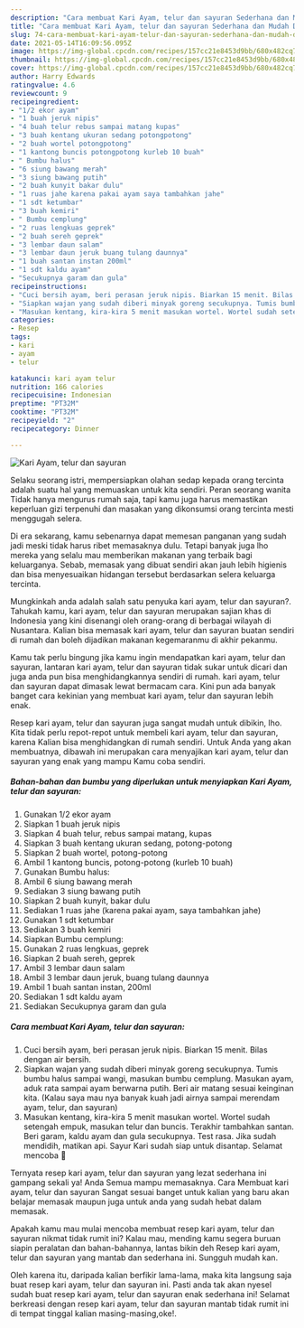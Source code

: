 ```yaml
---
description: "Cara membuat Kari Ayam, telur dan sayuran Sederhana dan Mudah Dibuat"
title: "Cara membuat Kari Ayam, telur dan sayuran Sederhana dan Mudah Dibuat"
slug: 74-cara-membuat-kari-ayam-telur-dan-sayuran-sederhana-dan-mudah-dibuat
date: 2021-05-14T16:09:56.095Z
image: https://img-global.cpcdn.com/recipes/157cc21e8453d9bb/680x482cq70/kari-ayam-telur-dan-sayuran-foto-resep-utama.jpg
thumbnail: https://img-global.cpcdn.com/recipes/157cc21e8453d9bb/680x482cq70/kari-ayam-telur-dan-sayuran-foto-resep-utama.jpg
cover: https://img-global.cpcdn.com/recipes/157cc21e8453d9bb/680x482cq70/kari-ayam-telur-dan-sayuran-foto-resep-utama.jpg
author: Harry Edwards
ratingvalue: 4.6
reviewcount: 9
recipeingredient:
- "1/2 ekor ayam"
- "1 buah jeruk nipis"
- "4 buah telur rebus sampai matang kupas"
- "3 buah kentang ukuran sedang potongpotong"
- "2 buah wortel potongpotong"
- "1 kantong buncis potongpotong kurleb 10 buah"
- " Bumbu halus"
- "6 siung bawang merah"
- "3 siung bawang putih"
- "2 buah kunyit bakar dulu"
- "1 ruas jahe karena pakai ayam saya tambahkan jahe"
- "1 sdt ketumbar"
- "3 buah kemiri"
- " Bumbu cemplung"
- "2 ruas lengkuas geprek"
- "2 buah sereh geprek"
- "3 lembar daun salam"
- "3 lembar daun jeruk buang tulang daunnya"
- "1 buah santan instan 200ml"
- "1 sdt kaldu ayam"
- "Secukupnya garam dan gula"
recipeinstructions:
- "Cuci bersih ayam, beri perasan jeruk nipis. Biarkan 15 menit. Bilas dengan air bersih."
- "Siapkan wajan yang sudah diberi minyak goreng secukupnya. Tumis bumbu halus sampai wangi, masukan bumbu cemplung. Masukan ayam, aduk rata sampai ayam berwarna putih. Beri air matang sesuai keinginan kita. (Kalau saya mau nya banyak kuah jadi airnya sampai merendam ayam, telur, dan sayuran)"
- "Masukan kentang, kira-kira 5 menit masukan wortel. Wortel sudah setengah empuk, masukan telur dan buncis. Terakhir tambahkan santan. Beri garam, kaldu ayam dan gula secukupnya. Test rasa. Jika sudah mendidih, matikan api. Sayur Kari sudah siap untuk disantap. Selamat mencoba 🙏"
categories:
- Resep
tags:
- kari
- ayam
- telur

katakunci: kari ayam telur 
nutrition: 166 calories
recipecuisine: Indonesian
preptime: "PT32M"
cooktime: "PT32M"
recipeyield: "2"
recipecategory: Dinner

---
```



![Kari Ayam, telur dan sayuran](https://img-global.cpcdn.com/recipes/157cc21e8453d9bb/680x482cq70/kari-ayam-telur-dan-sayuran-foto-resep-utama.jpg)

Selaku seorang istri, mempersiapkan olahan sedap kepada orang tercinta adalah suatu hal yang memuaskan untuk kita sendiri. Peran seorang  wanita Tidak hanya mengurus rumah saja, tapi kamu juga harus memastikan keperluan gizi terpenuhi dan masakan yang dikonsumsi orang tercinta mesti menggugah selera.

Di era  sekarang, kamu sebenarnya dapat memesan panganan yang sudah jadi meski tidak harus ribet memasaknya dulu. Tetapi banyak juga lho mereka yang selalu mau memberikan makanan yang terbaik bagi keluarganya. Sebab, memasak yang dibuat sendiri akan jauh lebih higienis dan bisa menyesuaikan hidangan tersebut berdasarkan selera keluarga tercinta. 



Mungkinkah anda adalah salah satu penyuka kari ayam, telur dan sayuran?. Tahukah kamu, kari ayam, telur dan sayuran merupakan sajian khas di Indonesia yang kini disenangi oleh orang-orang di berbagai wilayah di Nusantara. Kalian bisa memasak kari ayam, telur dan sayuran buatan sendiri di rumah dan boleh dijadikan makanan kegemaranmu di akhir pekanmu.

Kamu tak perlu bingung jika kamu ingin mendapatkan kari ayam, telur dan sayuran, lantaran kari ayam, telur dan sayuran tidak sukar untuk dicari dan juga anda pun bisa menghidangkannya sendiri di rumah. kari ayam, telur dan sayuran dapat dimasak lewat bermacam cara. Kini pun ada banyak banget cara kekinian yang membuat kari ayam, telur dan sayuran lebih enak.

Resep kari ayam, telur dan sayuran juga sangat mudah untuk dibikin, lho. Kita tidak perlu repot-repot untuk membeli kari ayam, telur dan sayuran, karena Kalian bisa menghidangkan di rumah sendiri. Untuk Anda yang akan membuatnya, dibawah ini merupakan cara menyajikan kari ayam, telur dan sayuran yang enak yang mampu Kamu coba sendiri.

<!--inarticleads1-->

##### Bahan-bahan dan bumbu yang diperlukan untuk menyiapkan Kari Ayam, telur dan sayuran:

1. Gunakan 1/2 ekor ayam
1. Siapkan 1 buah jeruk nipis
1. Siapkan 4 buah telur, rebus sampai matang, kupas
1. Siapkan 3 buah kentang ukuran sedang, potong-potong
1. Siapkan 2 buah wortel, potong-potong
1. Ambil 1 kantong buncis, potong-potong (kurleb 10 buah)
1. Gunakan  Bumbu halus:
1. Ambil 6 siung bawang merah
1. Sediakan 3 siung bawang putih
1. Siapkan 2 buah kunyit, bakar dulu
1. Sediakan 1 ruas jahe (karena pakai ayam, saya tambahkan jahe)
1. Gunakan 1 sdt ketumbar
1. Sediakan 3 buah kemiri
1. Siapkan  Bumbu cemplung:
1. Gunakan 2 ruas lengkuas, geprek
1. Siapkan 2 buah sereh, geprek
1. Ambil 3 lembar daun salam
1. Ambil 3 lembar daun jeruk, buang tulang daunnya
1. Ambil 1 buah santan instan, 200ml
1. Sediakan 1 sdt kaldu ayam
1. Sediakan Secukupnya garam dan gula




<!--inarticleads2-->

##### Cara membuat Kari Ayam, telur dan sayuran:

1. Cuci bersih ayam, beri perasan jeruk nipis. Biarkan 15 menit. Bilas dengan air bersih.
1. Siapkan wajan yang sudah diberi minyak goreng secukupnya. Tumis bumbu halus sampai wangi, masukan bumbu cemplung. Masukan ayam, aduk rata sampai ayam berwarna putih. Beri air matang sesuai keinginan kita. (Kalau saya mau nya banyak kuah jadi airnya sampai merendam ayam, telur, dan sayuran)
1. Masukan kentang, kira-kira 5 menit masukan wortel. Wortel sudah setengah empuk, masukan telur dan buncis. Terakhir tambahkan santan. Beri garam, kaldu ayam dan gula secukupnya. Test rasa. Jika sudah mendidih, matikan api. Sayur Kari sudah siap untuk disantap. Selamat mencoba 🙏




Ternyata resep kari ayam, telur dan sayuran yang lezat sederhana ini gampang sekali ya! Anda Semua mampu memasaknya. Cara Membuat kari ayam, telur dan sayuran Sangat sesuai banget untuk kalian yang baru akan belajar memasak maupun juga untuk anda yang sudah hebat dalam memasak.

Apakah kamu mau mulai mencoba membuat resep kari ayam, telur dan sayuran nikmat tidak rumit ini? Kalau mau, mending kamu segera buruan siapin peralatan dan bahan-bahannya, lantas bikin deh Resep kari ayam, telur dan sayuran yang mantab dan sederhana ini. Sungguh mudah kan. 

Oleh karena itu, daripada kalian berfikir lama-lama, maka kita langsung saja buat resep kari ayam, telur dan sayuran ini. Pasti anda tak akan nyesel sudah buat resep kari ayam, telur dan sayuran enak sederhana ini! Selamat berkreasi dengan resep kari ayam, telur dan sayuran mantab tidak rumit ini di tempat tinggal kalian masing-masing,oke!.

